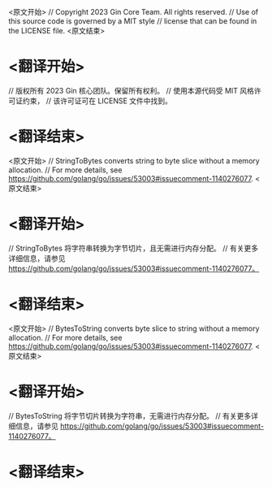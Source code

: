 
<原文开始>
// Copyright 2023 Gin Core Team. All rights reserved.
// Use of this source code is governed by a MIT style
// license that can be found in the LICENSE file.
<原文结束>

# <翻译开始>
// 版权所有 2023 Gin 核心团队。保留所有权利。
// 使用本源代码受 MIT 风格许可证约束，
// 该许可证可在 LICENSE 文件中找到。
# <翻译结束>


<原文开始>
// StringToBytes converts string to byte slice without a memory allocation.
// For more details, see https://github.com/golang/go/issues/53003#issuecomment-1140276077.
<原文结束>

# <翻译开始>
// StringToBytes 将字符串转换为字节切片，且无需进行内存分配。
// 有关更多详细信息，请参见 https://github.com/golang/go/issues/53003#issuecomment-1140276077。
# <翻译结束>


<原文开始>
// BytesToString converts byte slice to string without a memory allocation.
// For more details, see https://github.com/golang/go/issues/53003#issuecomment-1140276077.
<原文结束>

# <翻译开始>
// BytesToString 将字节切片转换为字符串，无需进行内存分配。
// 有关更多详细信息，请参见 https://github.com/golang/go/issues/53003#issuecomment-1140276077。
# <翻译结束>

